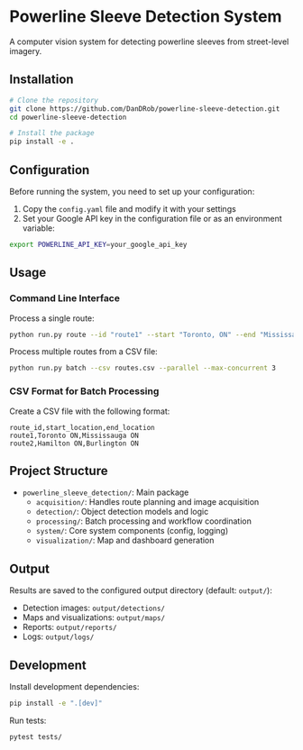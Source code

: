 # Powerline Sleeve Detection System

A computer vision system for detecting powerline sleeves from street-level imagery.

## Installation

```bash
# Clone the repository
git clone https://github.com/DanDRob/powerline-sleeve-detection.git
cd powerline-sleeve-detection

# Install the package
pip install -e .
```

## Configuration

Before running the system, you need to set up your configuration:

1. Copy the `config.yaml` file and modify it with your settings
2. Set your Google API key in the configuration file or as an environment variable:

```bash
export POWERLINE_API_KEY=your_google_api_key
```

## Usage

### Command Line Interface

Process a single route:

```bash
python run.py route --id "route1" --start "Toronto, ON" --end "Mississauga, ON"
```

Process multiple routes from a CSV file:

```bash
python run.py batch --csv routes.csv --parallel --max-concurrent 3
```

### CSV Format for Batch Processing

Create a CSV file with the following format:

```
route_id,start_location,end_location
route1,Toronto ON,Mississauga ON
route2,Hamilton ON,Burlington ON
```

## Project Structure

- `powerline_sleeve_detection/`: Main package
  - `acquisition/`: Handles route planning and image acquisition
  - `detection/`: Object detection models and logic
  - `processing/`: Batch processing and workflow coordination
  - `system/`: Core system components (config, logging)
  - `visualization/`: Map and dashboard generation

## Output

Results are saved to the configured output directory (default: `output/`):

- Detection images: `output/detections/`
- Maps and visualizations: `output/maps/`
- Reports: `output/reports/`
- Logs: `output/logs/`

## Development

Install development dependencies:

```bash
pip install -e ".[dev]"
```

Run tests:

```bash
pytest tests/
```
